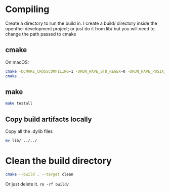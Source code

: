 


# Compiling

Create a directory to run the build in. I create a build/ directory inside the openfhe-development project; or just do it from lib/ but you will need to change the path passed to cmake

## cmake

On macOS:
```bash
cmake -DCMAKE_CROSSCOMPILING=1 -DRUN_HAVE_STD_REGEX=0 -DRUN_HAVE_POSIX_REGEX=0 ..
cmake ..
```

## make

```bash
make testall
```

## Copy build artifacts locally

Copy all the .dylib files

```bash
mv lib/ ../../
```

# Clean the build directory
```bash
cmake --build . --target clean
```
Or just delete it. `rm -rf build/`

